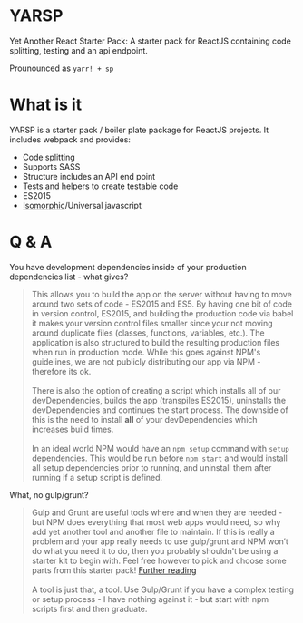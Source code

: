 # YARSP
Yet Another React Starter Pack: A starter pack for ReactJS containing code splitting, testing and an api endpoint.

Prounounced as `yarr! + sp`

# What is it
YARSP is a starter pack / boiler plate package for ReactJS projects. It includes webpack and provides:
<ul>
  <li>Code splitting</li>
  <li>Supports SASS</li>
  <li>Structure includes an API end point</li>
  <li>Tests and helpers to create testable code</li>
  <li>ES2015</li>
  <li><a href="http://nerds.airbnb.com/isomorphic-javascript-future-web-apps/">Isomorphic</a>/Universal javascript</li>
</ul>

# Q & A
You have development dependencies inside of your production dependencies list - what gives?
>This allows you to build the app on the server without having to move around two sets of code - ES2015 and ES5. By having one bit of code in version control, ES2015, and building the production code via babel it makes your version control files smaller since your not moving around duplicate files (classes, functions, variables, etc.). The application is also structured to build the resulting production files when run in production mode. While this goes against NPM's guidelines, we are not publicly distributing our app via NPM - therefore its ok.<br><br> There is also the option of creating a script which installs all of our devDependencies, builds the app (transpiles ES2015), uninstalls the devDependencies and continues the start process. The downside of this is the need to install **all** of your devDependencies which increases build times.<br><br>In an ideal world NPM would have an `npm setup` command with `setup` dependencies. This would be run before `npm start` and would install all setup dependencies prior to running, and uninstall them after running if a setup script is defined.

What, no gulp/grunt?
>Gulp and Grunt are useful tools where and when they are needed - but NPM does everything that most web apps would need, so why add yet another tool and another file to maintain. If this is really a problem and your app really needs to use gulp/grunt and NPM won’t do what you need it to do, then you probably shouldn't be using a starter kit to begin with. Feel free however to pick and choose some parts from this starter pack! <a href="https://medium.freecodecamp.com/why-i-left-gulp-and-grunt-for-npm-scripts-3d6853dd22b8#.ahpe1cj10">Further reading</a><br><br>A tool is just that, a tool. Use Gulp/Grunt if you have a complex testing or setup process - I have nothing against it - but start with npm scripts first and then graduate.
